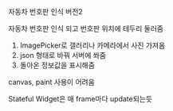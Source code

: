 자동차 번호판 인식 버전2

자동차 번호판 인식 되고 번호판 위치에 테두리 둘러줌



1. ImagePicker로 갤러리나 카메라에서 사진 가져옴
2. json 형태로 바꿔 서버에 쏴줌
3. 돌아온 정보값을 표시해줌



canvas, paint 사용이 어려움

Stateful Widget은 매 frame마다 update되는듯

